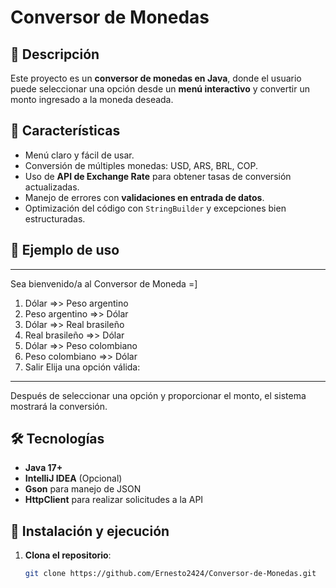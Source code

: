 

# Conversor de Monedas

## 📌 Descripción
Este proyecto es un **conversor de monedas en Java**, donde el usuario puede seleccionar una opción desde un **menú interactivo** y convertir un monto ingresado a la moneda deseada.

## 🚀 Características
- Menú claro y fácil de usar.
- Conversión de múltiples monedas: USD, ARS, BRL, COP.
- Uso de **API de Exchange Rate** para obtener tasas de conversión actualizadas.
- Manejo de errores con **validaciones en entrada de datos**.
- Optimización del código con `StringBuilder` y excepciones bien estructuradas.

## 📜 Ejemplo de uso
************************************************************
Sea bienvenido/a al Conversor de Moneda =]
1) Dólar =>> Peso argentino
2) Peso argentino =>> Dólar
3) Dólar =>> Real brasileño
4) Real brasileño =>> Dólar
5) Dólar =>> Peso colombiano
6) Peso colombiano =>> Dólar
7) Salir
   Elija una opción válida:
*************************************

Después de seleccionar una opción y proporcionar el monto, el sistema mostrará la conversión.


## 🛠 Tecnologías
- **Java 17+**
- **IntelliJ IDEA** (Opcional)
- **Gson** para manejo de JSON
- **HttpClient** para realizar solicitudes a la API

## 🔧 Instalación y ejecución
1. **Clona el repositorio**:
   ```sh
   git clone https://github.com/Ernesto2424/Conversor-de-Monedas.git